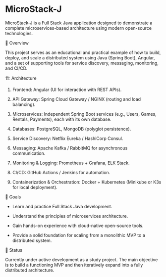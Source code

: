 # MicroStack-J

MicroStack-J is a Full Stack Java application designed to demonstrate a complete microservices-based architecture using modern open-source technologies.

🚀 Overview

This project serves as an educational and practical example of how to build, deploy, and scale a distributed system using Java (Spring Boot), Angular, and a set of supporting tools for service discovery, messaging, monitoring, and CI/CD.

🏗️ Architecture

1) Frontend: Angular (UI for interaction with REST APIs).

2) API Gateway: Spring Cloud Gateway / NGINX (routing and load balancing).

3) Microservices: Independent Spring Boot services (e.g., Users, Games, Rentals, Payments), each with its own database.

4) Databases: PostgreSQL, MongoDB (polyglot persistence).

5) Service Discovery: Netflix Eureka / HashiCorp Consul.

6) Messaging: Apache Kafka / RabbitMQ for asynchronous communication.

7) Monitoring & Logging: Prometheus + Grafana, ELK Stack.

8) CI/CD: GitHub Actions / Jenkins for automation.

9) Containerization & Orchestration: Docker + Kubernetes (Minikube or K3s for local deployment).

🎯 Goals

- Learn and practice Full Stack Java development.

- Understand the principles of microservices architecture.

- Gain hands-on experience with cloud-native open-source tools.

- Provide a solid foundation for scaling from a monolithic MVP to a distributed system.

📌 Status

Currently under active development as a study project. The main objective is to build a functioning MVP and then iteratively expand into a fully distributed architecture.
